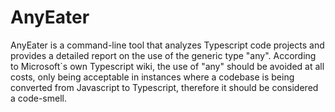 # AnyEater

AnyEater is a command-line tool that analyzes Typescript code projects and provides a detailed report on the use of the generic type "any". According to Microsoft`s own Typescript wiki, the use of "any" should be avoided at all costs, only being acceptable in instances where a codebase is being converted from Javascript to Typescript, therefore it should be considered a code-smell.
